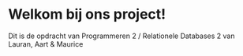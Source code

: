 # Welkom bij ons project!
Dit is de opdracht van Programmeren 2 / Relationele Databases 2 van Lauran, Aart & Maurice
